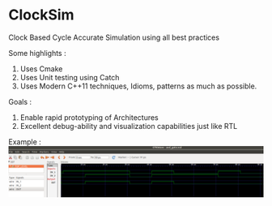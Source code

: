 # ClockSim

Clock Based Cycle Accurate Simulation using all best practices

Some highlights : 
1. Uses Cmake
2. Uses Unit testing using Catch
3. Uses Modern C++11 techniques, Idioms, patterns as much as possible.

Goals : 
1. Enable rapid prototyping of Architectures
2. Excellent debug-ability and visualization capabilities just like RTL

Example :
![Sample VCD waveform](images/and_gate.png)
